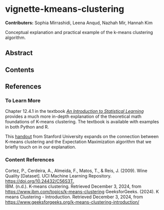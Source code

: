 # vignette-kmeans-clustering

**Contributers:** Sophia Mirrashidi, Leena Anqud, Nazhah Mir, Hannah Kim

Conceptual explanation and practical example of the k-means clustering algorithm.

## Abstract

### 

## Contents

## References

### To Learn More

Chapter 12.4.1 in the textbook [*An Introduction to Statistical Learning*](https://www.statlearning.com/) provides a much more in-depth explanation of the theoretical math foundations of K-means clustering. The textbook is available with examples in both Python and R.

This [handout](https://stanford.edu/~cpiech/cs221/handouts/kmeans.html) from Stanford University expands on the connection between K-means clustering and the Expectation Maximization algorithm that we briefly touch on in our explanation.

### Content References

Cortez, P., Cerdeira, A., Almeida, F., Matos, T., & Reis, J. (2009). Wine Quality \[Dataset\]. UCI Machine Learning Repository. <https://doi.org/10.24432/C56S3T.>\
IBM. (n.d.). K-means clustering. Retrieved December 3, 2024, from <https://www.ibm.com/topics/k-means-clustering> GeeksforGeeks. (2024). K means Clustering - Introduction. Retrieved December 3, 2024, from <https://www.geeksforgeeks.org/k-means-clustering-introduction/>
